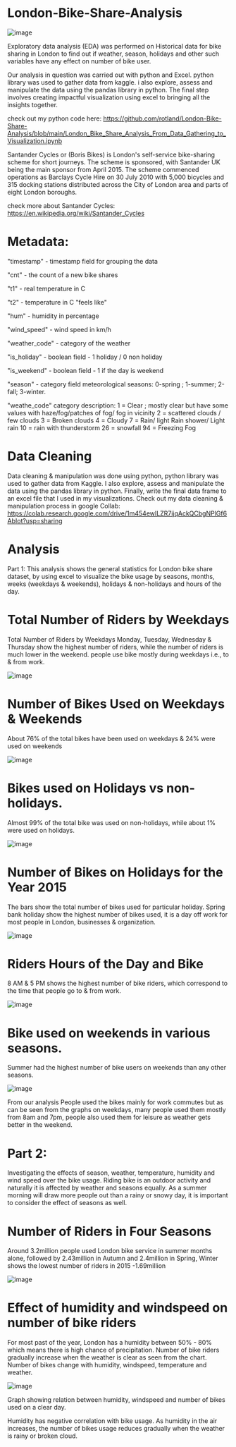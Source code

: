 # London-Bike-Share-Analysis
  ![image](https://github.com/rotland/London-Bike-Share-Analysis/assets/65259178/c5605f79-3ca9-47d8-bd89-f5cdc00498c4)

 Exploratory data analysis (EDA) was performed on Historical data for bike sharing in London to find out if weather, season, holidays and other such variables have any effect on number of bike user. 
 
Our analysis in question was carried out with python and Excel. python library was used to gather data from kaggle. i also explore, assess and manipulate the data using the pandas library in python.
The final step involves creating impactful visualization using excel to bringing all the insights together.

check out my python code here: https://github.com/rotland/London-Bike-Share-Analysis/blob/main/London_Bike_Share_Analysis_From_Data_Gathering_to_Visualization.ipynb

Santander Cycles or (Boris Bikes) is London's self-service bike-sharing scheme for short journeys. The scheme is sponsored, with Santander UK being the main sponsor from April 2015.
The scheme commenced operations as Barclays Cycle Hire on 30 July 2010 with 5,000 bicycles and 315 docking stations distributed across the City of London area and parts of eight London boroughs.

check more about Santander Cycles: https://en.wikipedia.org/wiki/Santander_Cycles
 
 # Metadata:
"timestamp" - timestamp field for grouping the data

"cnt" - the count of a new bike shares

"t1" - real temperature in C

"t2" - temperature in C "feels like"

"hum" - humidity in percentage

"wind_speed" - wind speed in km/h

"weather_code" - category of the weather

"is_holiday" - boolean field - 1 holiday / 0 non holiday

"is_weekend" - boolean field - 1 if the day is weekend

"season" - category field meteorological seasons: 0-spring ; 1-summer; 2-fall; 3-winter.

"weathe_code" category description: 1 = Clear ; mostly clear but have some values with haze/fog/patches of fog/ fog in vicinity 2 = scattered clouds / few clouds 3 = Broken clouds 4 = Cloudy 7 = Rain/ light Rain shower/ Light rain 10 = rain with thunderstorm 26 = snowfall 94 = Freezing Fog

 # Data Cleaning
Data cleaning & manipulation was done using python, python library was used to gather data from Kaggle. I also explore, assess and manipulate the data using the pandas library in python.
Finally, write the final data frame to an excel file that I used in my visualizations.
Check out my data cleaning & manipulation process in google Collab:
https://colab.research.google.com/drive/1m454ewILZR7ijqAckQCbgNPlGf6AbIot?usp=sharing

 # Analysis
Part 1:
This analysis shows the general statistics for London bike share dataset, by using excel to visualize the bike usage by seasons, months, weeks (weekdays & weekends), holidays & non-holidays and hours of the day.

 # Total Number of Riders by Weekdays 
Total Number of Riders by Weekdays 
Monday, Tuesday, Wednesday & Thursday show the highest number of riders, while the number of riders is much lower in the weekend. people use bike mostly during weekdays i.e., to & from work.

 ![image](https://github.com/rotland/London-Bike-Share-Analysis/assets/65259178/96616ca8-0cb0-47bd-8b41-9d7e27158e60)

 # Number of Bikes Used on Weekdays & Weekends
About 76% of the total bikes have been used on weekdays & 24% were used on weekends
 
![image](https://github.com/rotland/London-Bike-Share-Analysis/assets/65259178/d4fb9957-362d-4f91-8545-31619fa52b01)

 # Bikes used on Holidays vs non-holidays.
Almost 99% of the total bike was used on non-holidays, while about 1% were used on holidays.
 
![image](https://github.com/rotland/London-Bike-Share-Analysis/assets/65259178/807bc12f-b98e-4eef-8469-a125aa9c258d)

# Number of Bikes on Holidays for the Year 2015
The bars show the total number of bikes used for particular holiday. Spring bank holiday show the highest number of bikes used, it is a day off work for most people in London, businesses & organization.

 ![image](https://github.com/rotland/London-Bike-Share-Analysis/assets/65259178/e20a52ff-1d9b-48e1-89f9-5beae9fb123c)

 # Riders Hours of the Day and Bike
 8 AM & 5 PM shows the highest number of bike riders, which correspond to the time that people go to & from work. 

  ![image](https://github.com/rotland/London-Bike-Share-Analysis/assets/65259178/484232f4-a115-49a4-acba-093d861062b6)

 # Bike used on weekends in various seasons.
Summer had the highest number of bike users on weekends than any other seasons.
 
![image](https://github.com/rotland/London-Bike-Share-Analysis/assets/65259178/a02329f9-1c20-41c2-859a-1fd712db500f)

From our analysis People used the bikes mainly for work commutes but as can be seen from the graphs on weekdays, many people used them mostly from 8am and 7pm, people also used them for leisure as weather gets better in the weekend.

 #  Part 2:
Investigating the effects of season, weather, temperature, humidity and wind speed over the bike usage.
Riding bike is an outdoor activity and naturally it is affected by weather and seasons equally. As a summer morning will draw more people out than a rainy or snowy day, it is important to consider the effect of seasons as well.


 # Number of Riders in Four Seasons
Around 3.2million people used London bike service in summer months alone, followed by 2.43million in Autumn and 2.4million in Spring, Winter shows the lowest number of riders in 2015 -1.69million

![image](https://github.com/rotland/London-Bike-Share-Analysis/assets/65259178/14f5da1e-e325-4a05-8b9a-85b28b18d319)

 # Effect of humidity and windspeed on number of bike riders 
For most past of the year, London has a humidity between 50% - 80% which means there is high chance of precipitation. Number of bike riders gradually increase when the weather is clear as seen from the chart. Number of bikes change with humidity, windspeed, temperature and weather.

 ![image](https://github.com/rotland/London-Bike-Share-Analysis/assets/65259178/748022c7-d6c7-4ada-b8f9-6845e2f6f52c)
 
Graph showing relation between humidity, windspeed and number of bikes used on a clear day.

Humidity has negative correlation with bike usage. As humidity in the air increases, the number of bikes usage reduces gradually when the weather is rainy or broken cloud.


